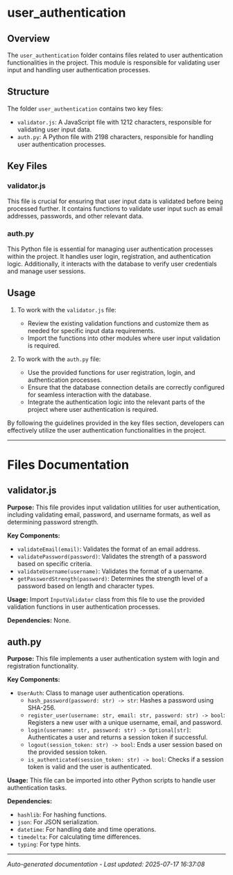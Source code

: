 # user_authentication

## Overview
The `user_authentication` folder contains files related to user authentication functionalities in the project. This module is responsible for validating user input and handling user authentication processes.

## Structure
The folder `user_authentication` contains two key files:
- `validator.js`: A JavaScript file with 1212 characters, responsible for validating user input data.
- `auth.py`: A Python file with 2198 characters, responsible for handling user authentication processes.

## Key Files
### validator.js
This file is crucial for ensuring that user input data is validated before being processed further. It contains functions to validate user input such as email addresses, passwords, and other relevant data.

### auth.py
This Python file is essential for managing user authentication processes within the project. It handles user login, registration, and authentication logic. Additionally, it interacts with the database to verify user credentials and manage user sessions.

## Usage
1. To work with the `validator.js` file:
   - Review the existing validation functions and customize them as needed for specific input data requirements.
   - Import the functions into other modules where user input validation is required.

2. To work with the `auth.py` file:
   - Use the provided functions for user registration, login, and authentication processes.
   - Ensure that the database connection details are correctly configured for seamless interaction with the database.
   - Integrate the authentication logic into the relevant parts of the project where user authentication is required.

By following the guidelines provided in the key files section, developers can effectively utilize the user authentication functionalities in the project.

---

# Files Documentation

## validator.js

**Purpose:** This file provides input validation utilities for user authentication, including validating email, password, and username formats, as well as determining password strength.

**Key Components:**
- `validateEmail(email)`: Validates the format of an email address.
- `validatePassword(password)`: Validates the strength of a password based on specific criteria.
- `validateUsername(username)`: Validates the format of a username.
- `getPasswordStrength(password)`: Determines the strength level of a password based on length and character types.

**Usage:** Import `InputValidator` class from this file to use the provided validation functions in user authentication processes.

**Dependencies:** None.

## auth.py

**Purpose:** This file implements a user authentication system with login and registration functionality.

**Key Components:**
- `UserAuth`: Class to manage user authentication operations.
  - `hash_password(password: str) -> str`: Hashes a password using SHA-256.
  - `register_user(username: str, email: str, password: str) -> bool`: Registers a new user with a unique username, email, and password.
  - `login(username: str, password: str) -> Optional[str]`: Authenticates a user and returns a session token if successful.
  - `logout(session_token: str) -> bool`: Ends a user session based on the provided session token.
  - `is_authenticated(session_token: str) -> bool`: Checks if a session token is valid and the user is authenticated.

**Usage:** This file can be imported into other Python scripts to handle user authentication tasks.

**Dependencies:** 
- `hashlib`: For hashing functions.
- `json`: For JSON serialization.
- `datetime`: For handling date and time operations.
- `timedelta`: For calculating time differences.
- `typing`: For type hints.

---
*Auto-generated documentation - Last updated: 2025-07-17 16:37:08*
